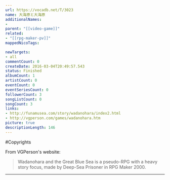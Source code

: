 ```yaml
---
url: https://vocadb.net/T/3023
name: 大海原と大海原
additionalNames: 
- 
parent: "[[video-game]]"
related:
- "[[rpg-maker-pv]]"
mappedNicoTags:

newTargets:
- all
commentCount: 0
createDate: 2016-03-04T20:49:57.543
status: Finished
albumCount: 1
artistCount: 0
eventCount: 0
eventSeriesCount: 0
followerCount: 3
songListCount: 0
songCount: 3
links: 
- http://funamusea.com/story/wadanohara/index2.html
- http://vgperson.com/games/wadanohara.htm
picture: true
descriptionLength: 146
---
```


#Copyrights

From VGPerson's website:
>Wadanohara and the Great Blue Sea is a pseudo-RPG with a heavy story focus, made by Deep-Sea Prisoner in RPG Maker 2000.

---

